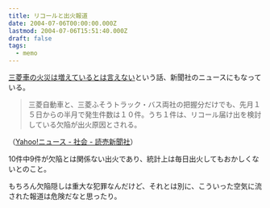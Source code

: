 ```yaml
---
title: リコールと出火報道
date: 2004-07-06T00:00:00.000Z
lastmod: 2004-07-06T15:51:40.000Z
draft: false
tags:
  - memo
---
```


[三菱車の火災は増えているとは言えない](http://d.hatena.ne.jp/guide/20040704#p4)という話、新聞社のニュースにもなっている。

> 三菱自動車と、三菱ふそうトラック・バス両社の把握分だけでも、先月１５日からの半月で発生件数は１０件。うち１件は、リコール届け出を検討している欠陥が出火原因とされる。

（[Yahoo!ニュース - 社会 - 読売新聞社](http://headlines.yahoo.co.jp/hl?a=20040706-00000001-yom-soci)）

10件中9件が欠陥とは関係ない出火であり、統計上は毎日出火してもおかしくないとのこと。

もちろん欠陥隠しは重大な犯罪なんだけど、それとは別に、こういった空気に流された報道は危険だなと思ったり。
